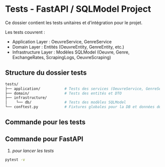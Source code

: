 # Tests - FastAPI / SQLModel Project

Ce dossier contient les tests unitaires et d’intégration pour le projet.

Les tests couvrent :

- Application Layer : OeuvreService, GenreService
- Domain Layer : Entités (OeuvreEntity, GenreEntity, etc.)
- Infrastructure Layer : Modèles SQLModel (Oeuvre, Genre, ExchangeRates, ScrapingLogs, OeuvreScraping)

## Structure du dossier tests

```bash
tests/
├── application/           # Tests des services (OeuvreService, GenreService)
├── domain/                # Tests des entités et DTO
├── infrastructure/
│    └── db/               # Tests des modèles SQLModel
└── conftest.py            # Fixtures globales pour la DB et données de test

```

## Commande pour les tests

## Commande pour FastAPI

1) *pour lancer les tests*

```bash
pytest -v
```